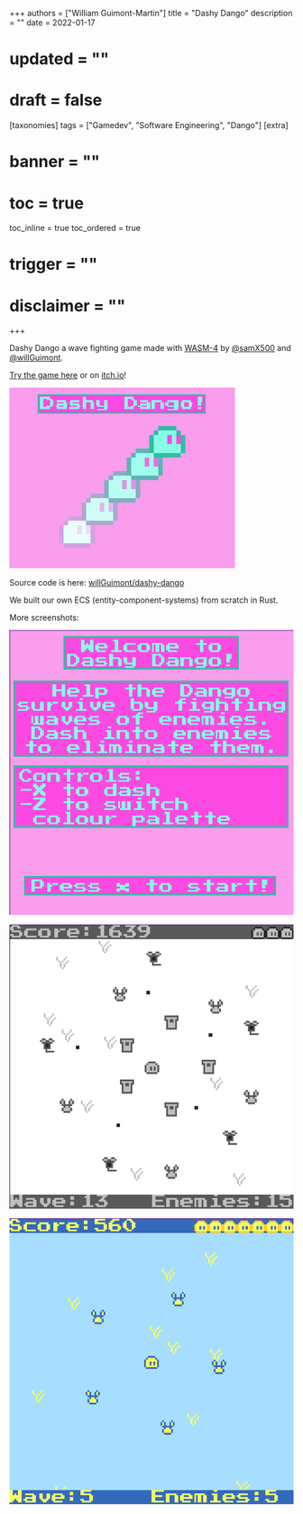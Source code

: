 +++
authors = ["William Guimont-Martin"]
title = "Dashy Dango"
description = ""
date = 2022-01-17
# updated = ""
# draft = false
[taxonomies]
tags = ["Gamedev", "Software Engineering", "Dango"]
[extra]
# banner = ""
# toc = true
toc_inline = true
toc_ordered = true
# trigger = ""
# disclaimer = ""
+++

Dashy Dango a wave fighting game made with <a class="external" href="https://wasm4.org/" target="_blank">WASM-4</a> by <a class="external" href="https://github.com/samX500" target="_blank">@samX500</a> and <a class="external" href="https://github.com/willGuimont" target="_blank">@willGuimont</a>.

<a class="external" href="https://willguimont.github.io/dashy-dango/" target="_blank">Try the game here</a> or on <a class="external" href="https://willguimont.itch.io/dashy-dango" target="_blank">itch.io</a>!

![dash dango](https://raw.githubusercontent.com/willGuimont/dashy-dango/main/assets/art/DashyDangolong.png)

Source code is here: <a class="external" href="https://github.com/willGuimont/dashy-dango" target="_blank">willGuimont/dashy-dango</a>

We built our own ECS (entity-component-systems) from scratch in Rust.

More screenshots:

![screenshot 1](https://raw.githubusercontent.com/willGuimont/dashy-dango/main/assets/art/dashy_1.png)

![screenshot 2](https://raw.githubusercontent.com/willGuimont/dashy-dango/main/assets/art/dashy_2.png)

![screenshot 3](https://raw.githubusercontent.com/willGuimont/dashy-dango/main/assets/art/dashy_3.png)